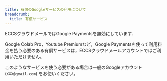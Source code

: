 ```yaml
---
title: 有償のGoogleサービスの利用について
breadcrumb:
  title: 有償サービス
---
```


ECCSクラウドメールではGoogle Paymentsを無効にしています．

Google Colab Pro，Youtube Premiumなど，Google Paymentsを使って利用料金を払う必要のある有償サービスは，ECCSクラウドメールアカウントではご利用いただけません。

このようなサービスを使う必要がある場合は一般のGoogleアカウント (`XXX@gmail.com`) をお使いください。
